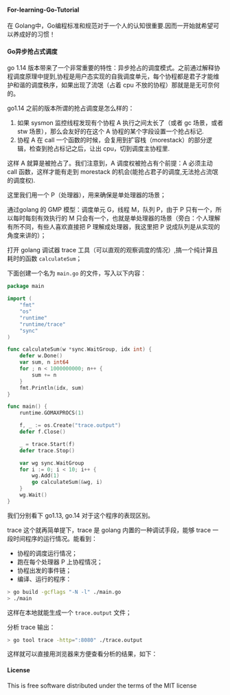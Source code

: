 #### For-learning-Go-Tutorial
在 Golang中，Go编程标准和规范对于一个人的认知很重要.因而一开始就希望可以养成好的习惯！

#### Go异步抢占式调度

go 1.14 版本带来了一个非常重要的特性：异步抢占的调度模式。之前通过解释协程调度原理中提到,协程是用户态实现的自我调度单元，每个协程都是君子才能维护和谐的调度秩序，如果出现了流氓（占着 cpu 不放的协程）那就是是无可奈何的。

go1.14 之前的版本所谓的抢占调度是怎么样的：

1. 如果 sysmon 监控线程发现有个协程 A 执行之间太长了（或者 gc 场景，或者 stw 场景），那么会友好的在这个 A 协程的某个字段设置一个抢占标记.
2. 协程 A 在 call 一个函数的时候，会复用到扩容栈（morestack）的部分逻辑，检查到抢占标记之后，让出 cpu，切到调度主协程里.

这样 A 就算是被抢占了。我们注意到，A 调度权被抢占有个前提：A 必须主动 call 函数，这样才能有走到 morestack 的机会(能抢占君子的调度,无法抢占流氓的调度权).

这里我们用一个 P（处理器），用来确保是单处理器的场景；

通过golang 的 GMP 模型：调度单元 G，线程 M，队列 P，由于 P 只有一个，所以每时每刻有效执行的 M 只会有一个，也就是单处理器的场景（旁白：个人理解有所不同，有些人喜欢直接把 P 理解成处理器，我这里把 P 说成队列是从实现的角度来讲的）；

打开 golang 调试器 trace 工具（可以直观的观察调度的情况）,搞一个纯计算且耗时的函数 `calculateSum`；

下面创建一个名为 `main.go` 的文件，写入以下内容：
```go
package main

import (
    "fmt"
    "os"
    "runtime"
    "runtime/trace"
    "sync"
)

func calculateSum(w *sync.WaitGroup, idx int) {
    defer w.Done()
    var sum, n int64
    for ; n < 1000000000; n++ {
        sum += n
    }
    fmt.Println(idx, sum)
}

func main() {
    runtime.GOMAXPROCS(1)

    f, _ := os.Create("trace.output")
    defer f.Close()

    _ = trace.Start(f)
    defer trace.Stop()

    var wg sync.WaitGroup
    for i := 0; i < 10; i++ {
        wg.Add(1)
        go calculateSum(&wg, i)
    }
    wg.Wait()
}

```
我们分别看下 go1.13, go.14 对于这个程序的表现区别。

trace 这个就再简单提下，trace 是 golang 内置的一种调试手段，能够 trace 一段时间程序的运行情况。能看到：

* 协程的调度运行情况；
* 跑在每个处理器 P 上协程情况；
* 协程出发的事件链；
* 编译、运行的程序：

```bash
> go build -gcflags "-N -l" ./main.go
> ./main
```
这样在本地就能生成一个 `trace.output` 文件；

分析 trace 输出：
```bash
> go tool trace -http=":8080" ./trace.output
```

这样就可以直接用浏览器来方便查看分析的结果，如下：



#### License
This is free software distributed under the terms of the MIT license
